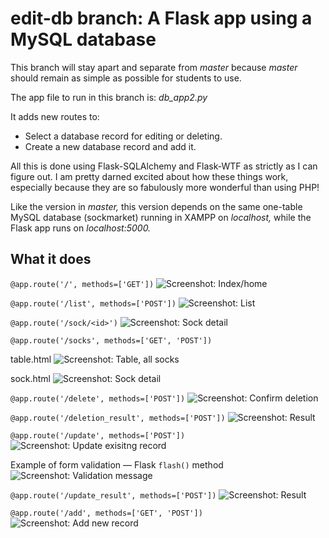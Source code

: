# edit-db branch: A Flask app using a MySQL database

This branch will stay apart and separate from *master* because *master* should remain as simple as possible for students to use.

The app file to run in this branch is: *db_app2.py*

It adds new routes to:

* Select a database record for editing or deleting.
* Create a new database record and add it.

All this is done using Flask-SQLAlchemy and Flask-WTF as strictly as I can figure out. I am pretty darned excited about how these things work, especially because they are so fabulously more wonderful than using PHP!

Like the version in *master,* this version depends on the same one-table MySQL database (sockmarket) running in XAMPP on *localhost,* while the Flask app runs on *localhost:5000.*

## What it does

`@app.route('/', methods=['GET'])`
![Screenshot: Index/home](/github_images/index.png)

`@app.route('/list', methods=['POST'])`
![Screenshot: List](/github_images/list_by_style.png)

`@app.route('/sock/<id>')`
![Screenshot: Sock detail](/github_images/sock_detail_01.png)

`@app.route('/socks', methods=['GET', 'POST'])`

table.html
![Screenshot: Table, all socks](/github_images/table.png)

sock.html
![Screenshot: Sock detail](/github_images/sock_detail_02.png)

`@app.route('/delete', methods=['POST'])`
![Screenshot: Confirm deletion](/github_images/delete_sure.png)

`@app.route('/deletion_result', methods=['POST'])`
![Screenshot: Result](/github_images/result_deleted.png)

`@app.route('/update', methods=['POST'])`
![Screenshot: Update exisitng record](/github_images/update_record.png)

Example of form validation — Flask `flash()` method
![Screenshot: Validation message](/github_images/validation.png)

`@app.route('/update_result', methods=['POST'])`
![Screenshot: Result](/github_images/result_updated.png)

`@app.route('/add', methods=['GET', 'POST'])`
![Screenshot: Add new record](/github_images/add_new_record.png)
